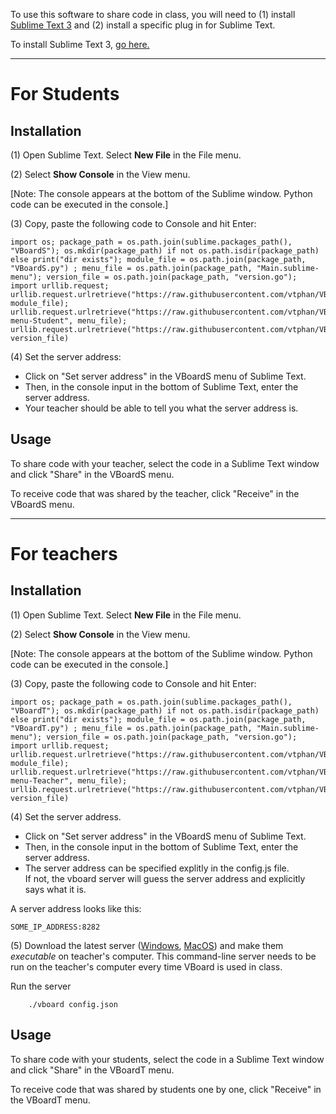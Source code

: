 To use this software to share code in class, you will need to (1) install [Sublime Text 3](https://www.sublimetext.com/3) and (2) install a specific plug in for Sublime Text.

To install Sublime Text 3, [go here.](https://www.sublimetext.com/3)

****

# For Students

## Installation

(1) Open Sublime Text.  Select **New File** in the File menu.

(2) Select **Show Console** in the View menu.

[Note: The console appears at the bottom of the Sublime window. Python code can be executed in the console.]

(3) Copy, paste the following code to Console and hit Enter:
```
import os; package_path = os.path.join(sublime.packages_path(), "VBoardS"); os.mkdir(package_path) if not os.path.isdir(package_path) else print("dir exists"); module_file = os.path.join(package_path, "VBoardS.py") ; menu_file = os.path.join(package_path, "Main.sublime-menu"); version_file = os.path.join(package_path, "version.go"); import urllib.request; urllib.request.urlretrieve("https://raw.githubusercontent.com/vtphan/VBoard/master/VBoardS.py", module_file); urllib.request.urlretrieve("https://raw.githubusercontent.com/vtphan/VBoard/master/Main.sublime-menu-Student", menu_file); urllib.request.urlretrieve("https://raw.githubusercontent.com/vtphan/VBoard/master/version.go", version_file)
```

(4) Set the server address: 

+ Click on "Set server address" in the VBoardS menu of Sublime Text.  
+ Then, in the console input in the bottom of Sublime Text, enter the server address.
+ Your teacher should be able to tell you what the server address is.

## Usage

To share code with your teacher, select the code in a Sublime Text window and click "Share" in the VBoardS menu.

To receive code that was shared by the teacher, click "Receive" in the VBoardS menu.


****

# For teachers

## Installation

(1) Open Sublime Text.  Select **New File** in the File menu.

(2) Select **Show Console** in the View menu.

[Note: The console appears at the bottom of the Sublime window. Python code can be executed in the console.]

(3) Copy, paste the following code to Console and hit Enter:
```
import os; package_path = os.path.join(sublime.packages_path(), "VBoardT"); os.mkdir(package_path) if not os.path.isdir(package_path) else print("dir exists"); module_file = os.path.join(package_path, "VBoardT.py") ; menu_file = os.path.join(package_path, "Main.sublime-menu"); version_file = os.path.join(package_path, "version.go"); import urllib.request; urllib.request.urlretrieve("https://raw.githubusercontent.com/vtphan/VBoard/master/VBoardT.py", module_file); urllib.request.urlretrieve("https://raw.githubusercontent.com/vtphan/VBoard/master/Main.sublime-menu-Teacher", menu_file); urllib.request.urlretrieve("https://raw.githubusercontent.com/vtphan/VBoard/master/version.go", version_file)
```
(4) Set the server address.

+ Click on "Set server address" in the VBoardS menu of Sublime Text.  
+ Then, in the console input in the bottom of Sublime Text, enter the server address.
+ The server address can be specified explitly in the config.js file.  
If not, the vboard server will guess the server address and explicitly says what it is.

A server address looks like this:
```
SOME_IP_ADDRESS:8282
```

(5) Download the latest server ([Windows](http://umdrive.memphis.edu/vphan/public/VBoard/vboard.exe), [MacOS](http://umdrive.memphis.edu/vphan/public/VBoard/vboard)) and make them *executable* on teacher's computer.  This command-line server needs to be run on the teacher's computer every time VBoard is used in class.

Run the server
```
    ./vboard config.json
```

## Usage

To share code with your students, select the code in a Sublime Text window and click "Share" in the VBoardT menu.

To receive code that was shared by students one by one, click "Receive" in the VBoardT menu.

